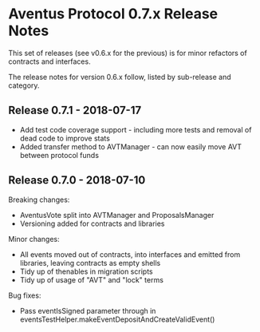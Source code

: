 # Aventus Protocol 0.7.x Release Notes

This set of releases (see v0.6.x for the previous) is for minor refactors of contracts and interfaces.

The release notes for version 0.6.x follow, listed by sub-release and category.

## Release 0.7.1 - 2018-07-17

* Add test code coverage support - including more tests and removal of dead code to improve stats
* Added transfer method to AVTManager - can now easily move AVT between protocol funds

## Release 0.7.0 - 2018-07-10

Breaking changes:
* AventusVote split into AVTManager and ProposalsManager
* Versioning added for contracts and libraries

Minor changes:
* All events moved out of contracts, into interfaces and emitted from libraries, leaving contracts as empty shells
* Tidy up of thenables in migration scripts
* Tidy up of usage of "AVT" and "lock" terms

Bug fixes:
* Pass eventIsSigned parameter through in eventsTestHelper.makeEventDepositAndCreateValidEvent()